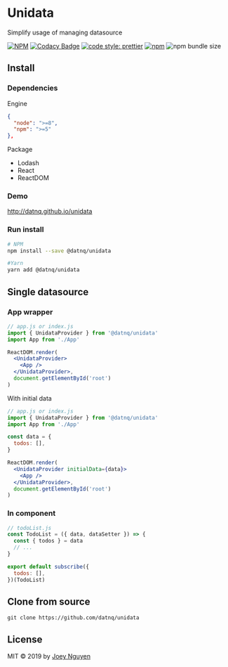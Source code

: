 # Unidata

Simplify usage of managing datasource

[![NPM](https://img.shields.io/npm/v/@datnq/unidata.svg)](https://www.npmjs.com/package/@datnq/unidata)
[![Codacy Badge](https://api.codacy.com/project/badge/Grade/f61e27c0392b4b84830794d1701ddb74)](https://www.codacy.com/manual/datnq/unidata?utm_source=github.com&utm_medium=referral&utm_content=datnq/unidata&utm_campaign=Badge_Grade)
[![code style: prettier](https://img.shields.io/badge/code_style-prettier-ff69b4.svg)](https://github.com/prettier/prettier)
[![npm](https://img.shields.io/npm/dw/@datnq/unidata)](https://www.npmjs.com/package/@datnq/unidata)
![npm bundle size](https://img.shields.io/bundlephobia/minzip/@datnq/unidata)

## Install

### Dependencies

Engine

```json
{
  "node": ">=8",
  "npm": ">=5"
},
```

Package

- Lodash
- React
- ReactDOM

### Demo

http://datnq.github.io/unidata

### Run install

```bash
# NPM
npm install --save @datnq/unidata

#Yarn
yarn add @datnq/unidata
```

## Single datasource

### App wrapper

```jsx
// app.js or index.js
import { UnidataProvider } from '@datnq/unidata'
import App from './App'

ReactDOM.render(
  <UnidataProvider>
    <App />
  </UnidataProvider>,
  document.getElementById('root')
)
```

With initial data

```jsx
// app.js or index.js
import { UnidataProvider } from '@datnq/unidata'
import App from './App'

const data = {
  todos: [],
}

ReactDOM.render(
  <UnidataProvider initialData={data}>
    <App />
  </UnidataProvider>,
  document.getElementById('root')
)
```

### In component

```jsx
// todoList.js
const TodoList = ({ data, dataSetter }) => {
  const { todos } = data
  // ...
}

export default subscribe({
  todos: [],
})(TodoList)
```

## Clone from source

```
git clone https://github.com/datnq/unidata
```

## License

MIT © 2019 by [Joey Nguyen](https://github.com/datnq)
